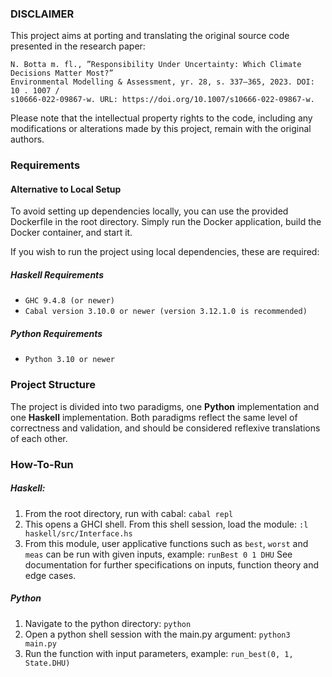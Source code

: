 ### DISCLAIMER
This project aims at porting and translating the original source code presented in the research paper:
```
N. Botta m. fl., ”Responsibility Under Uncertainty: Which Climate Decisions Matter Most?”
Environmental Modelling & Assessment, yr. 28, s. 337–365, 2023. DOI: 10 . 1007 /
s10666-022-09867-w. URL: https://doi.org/10.1007/s10666-022-09867-w.
```
Please note that the intellectual property rights to the code, including any modifications or alterations made by this project, remain with the original authors.
### Requirements
#### Alternative to Local Setup
To avoid setting up dependencies locally, you can use the provided Dockerfile in the root directory. Simply run the Docker application, build the Docker container, and start it.

If you wish to run the project using local dependencies, these are required:
##### Haskell Requirements
- `GHC 9.4.8 (or newer)`
- `Cabal version 3.10.0 or newer (version 3.12.1.0 is recommended)`
##### Python Requirements

- `Python 3.10 or newer`
### Project Structure
The project is divided into two paradigms, one **Python** implementation and one **Haskell** implementation. Both paradigms reflect the same level of correctness and validation, and should be considered reflexive translations of each other.

### How-To-Run

##### Haskell:
1. From the root directory, run with cabal:
`cabal repl`
2. This opens a GHCI shell. From this shell session, load the module:
`:l haskell/src/Interface.hs`
3. From this module, user applicative functions such as `best`, `worst` and `meas` can be run with given inputs, example:
`runBest 0 1 DHU`
See documentation for further specifications on inputs, function theory and edge cases.

##### Python

1. Navigate to the python directory: `python`
2. Open a python shell session with the main.py argument: `python3 main.py`
4. Run the function with input parameters, example: `run_best(0, 1, State.DHU)`
